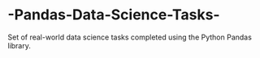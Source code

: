 # -Pandas-Data-Science-Tasks-
Set of real-world data science tasks completed using the Python Pandas library.
